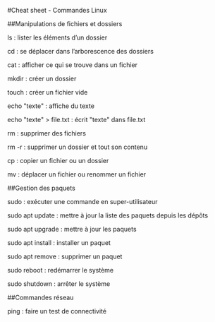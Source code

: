 #Cheat sheet - Commandes Linux

##Manipulations de fichiers et dossiers

ls : lister les éléments d’un dossier

cd : se déplacer dans l’arborescence des dossiers

cat : afficher ce qui se trouve dans un fichier 

mkdir : créer un dossier

touch : créer un fichier vide 

echo "texte" : affiche du texte

echo "texte" > file.txt : écrit "texte" dans file.txt

rm : supprimer des fichiers

rm -r : supprimer un dossier et tout son contenu

cp : copier un fichier ou un dossier

mv : déplacer un fichier ou renommer un fichier

##Gestion des paquets

sudo : exécuter une commande en super-utilisateur

sudo apt update : mettre à jour la liste des paquets depuis les dépôts 

sudo apt upgrade : mettre à jour les paquets

sudo apt install : installer un paquet

sudo apt remove : supprimer un paquet  

sudo reboot : redémarrer le système

sudo shutdown : arrêter le système

##Commandes réseau

ping : faire un test de connectivité
